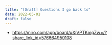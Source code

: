 ```yaml
---
title: "[Draft] Questions I go back to"
date: 2022-05-01
draft: false
---
```


* https://miro.com/app/board/uXjVPTKmgZw=/?share_link_id=576664950108
